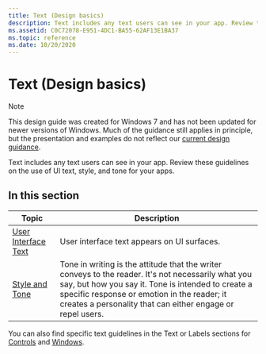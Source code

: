 ```yaml
---
title: Text (Design basics)
description: Text includes any text users can see in your app. Review these guidelines on the use of UI text, style, and tone for your apps.
ms.assetid: C0C72078-E951-4DC1-BA55-62AF13E1BA37
ms.topic: reference
ms.date: 10/20/2020
---
```


# Text (Design basics)

> [!NOTE]
> This design guide was created for Windows 7 and has not been updated for newer versions of Windows. Much of the guidance still applies in principle, but the presentation and examples do not reflect our [current design guidance](/windows/uwp/design/).

Text includes any text users can see in your app. Review these guidelines on the use of UI text, style, and tone for your apps.

## In this section



| Topic                                            | Description                                                                                                                                                                                                                                                                       |
|--------------------------------------------------|-----------------------------------------------------------------------------------------------------------------------------------------------------------------------------------------------------------------------------------------------------------------------------------|
| [User Interface Text](text-ui.md)<br/>    | User interface text appears on UI surfaces.<br/>                                                                                                                                                                                                                            |
| [Style and Tone](text-style-tone.md)<br/> | Tone in writing is the attitude that the writer conveys to the reader. It's not necessarily what you say, but how you say it. Tone is intended to create a specific response or emotion in the reader; it creates a personality that can either engage or repel users.<br/> |



 

You can also find specific text guidelines in the Text or Labels sections for [Controls](controls.md) and [Windows](windows.md).

 


